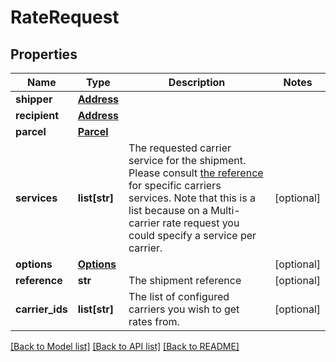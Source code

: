 # RateRequest

## Properties
Name | Type | Description | Notes
------------ | ------------- | ------------- | -------------
**shipper** | [**Address**](Address.md) |  | 
**recipient** | [**Address**](Address.md) |  | 
**parcel** | [**Parcel**](Parcel.md) |  | 
**services** | **list[str]** |  The requested carrier service for the shipment. Please consult [the reference](./UtilsApi.md#references) for specific carriers services.  Note that this is a list because on a Multi-carrier rate request you could specify a service per carrier.  | [optional] 
**options** | [**Options**](Options.md) |  | [optional] 
**reference** | **str** | The shipment reference | [optional] 
**carrier_ids** | **list[str]** |  The list of configured carriers you wish to get rates from.  | [optional] 

[[Back to Model list]](../README.md#documentation-for-models) [[Back to API list]](../README.md#documentation-for-api-endpoints) [[Back to README]](../README.md)


